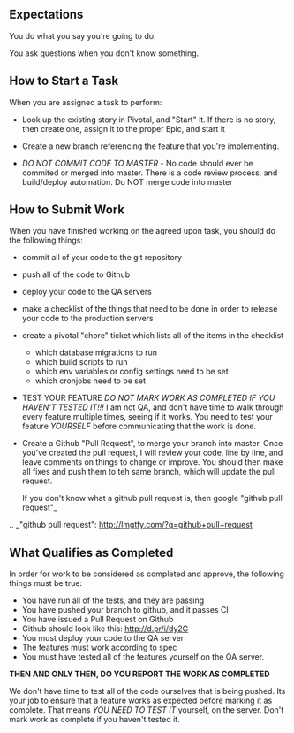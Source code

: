 Expectations
------------

You do what you say you're going to do.

You ask questions when you don't know something.



How to Start a Task
-------------------

When you are assigned a task to perform:

* Look up the existing story in Pivotal, and "Start" it.  If there is no story,
  then create one, assign it to the proper Epic, and start it

* Create a new branch referencing the feature that you're implementing. 
  
* *DO NOT COMMIT CODE TO MASTER*  - No code should ever be commited or merged
  into master.  There is a code review process, and build/deploy automation.
  Do NOT merge code into master



How to Submit Work
------------------



When you have finished working on the agreed upon task, you should do the
following things:

* commit all of your code to the git repository
* push all of the code to Github
* deploy your code to the QA servers
* make a checklist of the things that need to be done in order to release your
  code to the production servers
* create a pivotal "chore"  ticket which lists all of the items in the
  checklist
    - which database migrations to run
    - which build scripts to run
    - which env variables or config settings need to be set
    - which cronjobs need to be set

* TEST YOUR FEATURE
    *DO NOT MARK WORK AS COMPLETED IF YOU HAVEN'T TESTED IT!!!*     I am not
    QA, and don't have time to walk through every feature multiple times,
    seeing if it works.  You need to test your feature *YOURSELF* before
    communicating that the work is done.

* Create a Github "Pull Request", to merge your branch into master.
  Once you've created the pull request, I will review your code, line by line,
  and leave comments on things to change or improve.  You should then make all
  fixes and push them to teh same branch, which will update the pull request.

  If you don't know what a github pull request is, then google "github pull
  request"_

.. _"github pull request": http://lmgtfy.com/?q=github+pull+request


What Qualifies as Completed
---------------------------

In order for work to be considered as completed and approve, the following
things must be true:

* You have run all of the tests, and they are passing
* You have pushed your branch to github, and it passes CI
* You have issued a Pull Request on Github
* Github should look like this: http://d.pr/i/dy2G
* You must deploy your code to the QA server
* The features must work according to spec
* You must have tested all of the features yourself on the QA server.


**THEN AND ONLY THEN, DO YOU REPORT THE WORK AS COMPLETED**


We don't have time to test all of the code ourselves that is being pushed.  Its your job to ensure that a feature works as expected before marking it as
complete.  That means *YOU NEED TO TEST IT* yourself, on the server.  Don't mark work as complete if you haven't tested it.

